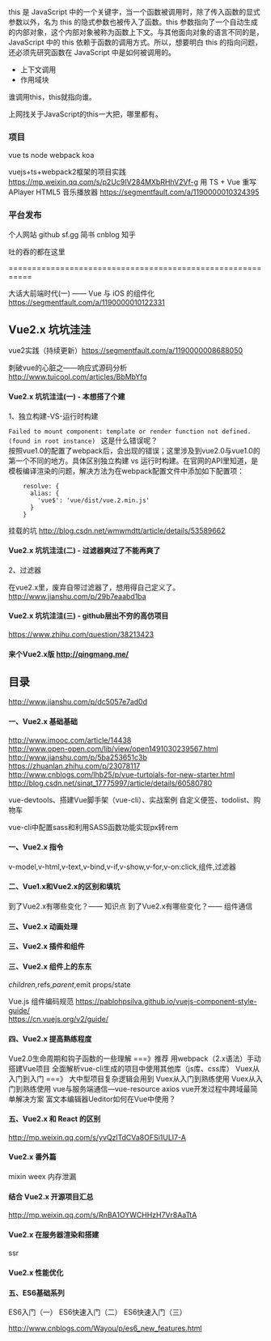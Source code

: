 this 是 JavaScript 中的一个关键字，当一个函数被调用时，除了传入函数的显式参数以外，名为 this 的隐式参数也被传入了函数。this 参数指向了一个自动生成的内部对象，这个内部对象被称为函数上下文。与其他面向对象的语言不同的是， JavaScript 中的 this 依赖于函数的调用方式。所以，想要明白 this 的指向问题，还必须先研究函数在 JavaScript 中是如何被调用的。

- 上下文调用
- 作用域块

谁调用this，this就指向谁。

上网找关于JavaScript的this一大把，哪里都有。  

### 项目

vue ts node webpack koa

vuejs+ts+webpack2框架的项目实践 https://mp.weixin.qq.com/s/p2Uc9IV284MXbRHhV2Vf-g
用 TS + Vue 重写 APlayer HTML5 音乐播放器 https://segmentfault.com/a/1190000010324395


### 平台发布

个人网站 github
sf.gg 简书 cnblog 知乎

吐的吞的都在这里

===========================================================

大话大前端时代(一) —— Vue 与 iOS 的组件化 https://segmentfault.com/a/1190000010122331

## Vue2.x 坑坑洼洼

vue2实践（持续更新）https://segmentfault.com/a/1190000008688050

刺破vue的心脏之——响应式源码分析 http://www.tuicool.com/articles/BbMbYfq

#### Vue2.x 坑坑洼洼(一) - 本想搭了个建 

1、独立构建-VS-运行时构建

`Failed to mount component: template or render function not defined. (found in root instance) ` 这是什么错误呢？  
按照vue1.0的配置了webpack后，会出现的错误；这里涉及到vue2.0与vue1.0的第一个不同的地方。具体区别独立构建 vs 运行时构建。在官网的API里知道，是模板编译渲染的问题，解决方法为在webpack配置文件中添加如下配置项：

```
    resolve: {
      alias: {
        'vue$': 'vue/dist/vue.2.min.js'
      }
    }
```

挂载的坑 http://blog.csdn.net/wmwmdtt/article/details/53589662


#### Vue2.x 坑坑洼洼(二) - 过滤器爽过了不能再爽了 

2、过滤器

在vue2.x里，废弃自带过滤器了，想用得自己定义了。
http://www.jianshu.com/p/29b7eaabd1ba

#### Vue2.x 坑坑洼洼(三) - github层出不穷的高仿项目

https://www.zhihu.com/question/38213423

#### 来个Vue2.x版 http://qingmang.me/


## 目录

http://www.jianshu.com/p/dc5057e7ad0d

#### 一、Vue2.x 基础基础

http://www.imooc.com/article/14438  
http://www.open-open.com/lib/view/open1491030239567.html  
http://www.jianshu.com/p/5ba253651c3b  
https://zhuanlan.zhihu.com/p/23078117  
http://www.cnblogs.com/lhb25/p/vue-turtoials-for-new-starter.html  
http://blog.csdn.net/sinat_17775997/article/details/60580780  

vue-devtools、搭建Vue脚手架（vue-cli）、实战案例
自定义便签、todolist、购物车

vue-cli中配置sass和利用SASS函数功能实现px转rem

#### 一、Vue2.x 指令

v-model,v-html,v-text,v-bind,v-if,v-show,v-for,v-on:click,组件,过滤器

#### 二、Vue1.x和Vue2.x的区别和填坑

到了Vue2.x有哪些变化？—— 知识点
到了Vue2.x有哪些变化？—— 组件通信

#### 三、Vue2.x 动画处理

#### 三、Vue2.x 插件和组件

#### 三、Vue2.x 组件上的东东


$children,$refs,$parent,$emit
props/state

Vue.js 组件编码规范 https://pablohpsilva.github.io/vuejs-component-style-guide/  
https://cn.vuejs.org/v2/guide/

#### 四、Vue2.x 提高熟练程度

Vue2.0生命周期和钩子函数的一些理解  ===》推荐
用webpack（2.x语法）手动搭建Vue项目
全面解析vue-cli生成的项目中使用其他库（js库、css库）
Vuex从入门到入门  ===》 大中型项目复杂逻辑会用到
Vuex从入门到熟练使用
Vuex从入门到熟练使用
vue与服务端通信—vue-resource axios
vue开发过程中跨域最简单解决方案
富文本编辑器Ueditor如何在Vue中使用？

#### 五、Vue2.x 和 React 的区别

http://mp.weixin.qq.com/s/yvQzlTdCVa8OFSi1ULI7-A

#### Vue2.x 番外篇

mixin weex
内存泄漏

#### 结合 Vue2.x 开源项目汇总

http://mp.weixin.qq.com/s/RnBA1OYWCHHzH7Vr8AaTtA

#### Vue2.x 在服务器渲染和搭建

ssr

#### Vue2.x 性能优化


#### 五、ES6基础系列

ES6入门（一）
ES6快速入门（二）
ES6快速入门（三）

http://www.cnblogs.com/Wayou/p/es6_new_features.html


